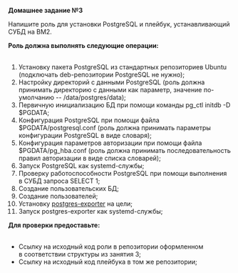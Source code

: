 **Домашнее задание №3**

Напишите роль для установки PostgreSQL и плейбук, устанавливающий СУБД на ВМ2.  
  
**Роль должна выполнять следующие операции:**  
 

1.  Установку пакета PostgreSQL из стандартных репозиториев Ubuntu (подключать deb-репозитории PostgreSQL не нужно);
2.  Настройку директорий с данными PostgreSQL (роль должна принимать директорию с данными как параметр, значение по-умолчанию -- /data/postgres/data);
3.  Первичную инициализацию БД при помощи команды pg\_ctl initdb -D $PGDATA;
4.  Конфигурация PostgreSQL при помощи файла $PGDATA/postgresql.conf (роль должна принимать параметры конфигурации PostgreSQL в виде словаря);
5.  Конфигурация параметров авторизации при помощи файла $PGDATA/pg\_hba.conf (роль должна принимать последовательность правил авторизации в виде списка словарей);
6.  Запуск PostgreSQL как systemd-службы;
7.  Проверку работоспособности PostgreSQL при помощи выполнения в СУБД запроса SELECT 1;
8.  Создание пользовательских БД;
9.  Создание пользователей;
10.  Установку [postgres-exporter](https://github.com/prometheus-community/postgres_exporter) на цели;
11.  Запуск postgres-exporter как systemd-службы;

  
**Для проверки предоставьте:**  
 

*   Ссылку на исходный код роли в репозитории оформленном в соответствии структуры из занятия 3;
*   Ссылку на исходный код плейбука в том же репозитории;